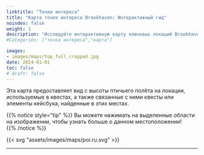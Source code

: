```yaml
---
linktitle: "Точки интереса"
title: "Карта точек интереса Brookhaven: Интерактивный гид"
noindex: false
weight: 1
description: "Исследуйте интерактивную карту ключевых локаций Brookhaven. Найдите детали квестов, секреты и ссылки на кейсбук для каждой точки интереса."
#Categories: ["точка интереса","карта"]

images: 
- images/maps/top_full_cropped.jpg
date: 2024-01-01
toc: false
# draft: false
--- 
```


Эта карта предоставляет вид с высоты птичьего полёта на локации, используемые в квестах, а также связанные с ними квесты или элементы кейсбука, найденные в этих местах.  

{{% notice style="tip" %}}
Вы можете нажимать на выделенные области на изображении, чтобы узнать больше о данном местоположении!  
{{% /notice %}}

{{< svg "assets/images/maps/poi.ru.svg" >}}

---
